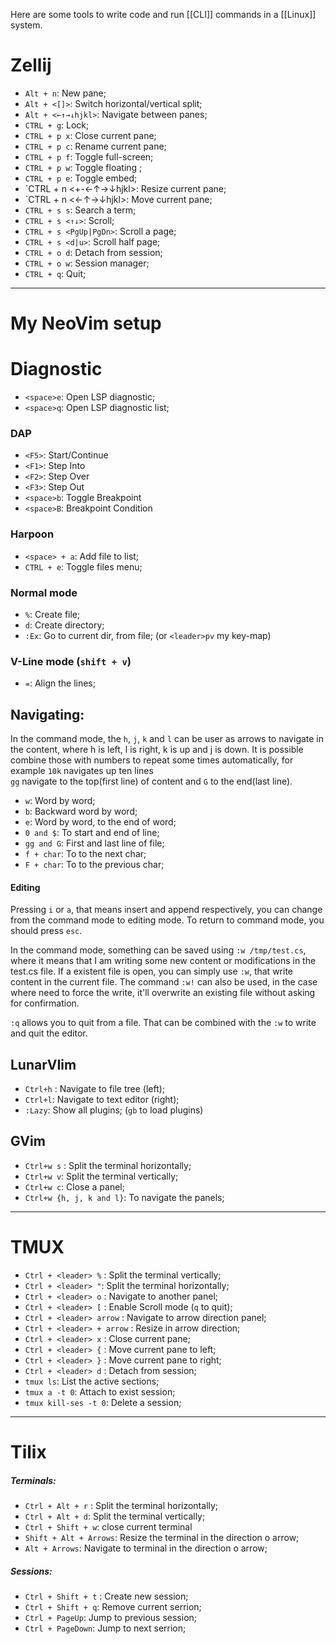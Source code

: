 Here are some tools to write code and run [[CLI]] commands in a [[Linux]] system. 

# Zellij
- `Alt + n`: New pane;
- `Alt + <[]>`: Switch horizontal/vertical split;
- `Alt + <←↑→↓hjkl>`: Navigate between panes;
- `CTRL + g`: Lock;
- `CTRL + p x`: Close current pane;
- `CTRL + p c`: Rename current pane;
- `CTRL + p f`: Toggle full-screen;
- `CTRL + p w`: Toggle floating ;
- `CTRL + p e`: Toggle embed;
- `CTRL + n <+-←↑→↓hjkl>: Resize current pane;
- `CTRL + n <←↑→↓hjkl>: Move current pane;
- `CTRL + s s`: Search a term;
- `CTRL + s <↑↓>`: Scroll;
- `CTRL + s <PgUp|PgDn>`: Scroll a page;
-  `CTRL + s <d|u>`: Scroll half page;
-  `CTRL + o d`: Detach from session;
- `CTRL + o w`: Session manager;
- `CTRL + q`: Quit;
---
# My NeoVim setup
# Diagnostic
- `<space>e`:  Open LSP diagnostic;
- `<space>q`:  Open LSP diagnostic list;
### DAP
- `<F5>`: Start/Continue
- `<F1>`: Step Into
- `<F2>`: Step Over
- `<F3>`: Step Out
- `<space>b`: Toggle  Breakpoint
- `<space>B`: Breakpoint Condition
### Harpoon
- `<space> + a`: Add file to list;
- `CTRL + e`: Toggle files menu;

### Normal mode
- `%`: Create file;
- `d`: Create directory;
- `:Ex`: Go to current dir, from file; (or  `<leader>pv` my key-map)
### V-Line mode (`shift + v`)
- `=`: Align the lines;
## Navigating:
In the command mode, the `h`, `j`, `k` and `l` can be user as arrows to navigate in the content, where h is left, l is right, k is up and j is down. It is possible combine those with numbers to repeat some times automatically, for example `10k` navigates up ten lines  
`gg` navigate to the top(first line) of content and `G` to the end(last line).

- `w`: Word by word;
- `b`: Backward word by word;
- `e`: Word by word, to the end of word;
- `0 and $`: To start and end of line;
- `gg and G`: First and last line of file;
- `f + char`: To to the next char;
- `F + char`: To to the previous char;
#### Editing 
Pressing `i` or `a`, that means insert and append respectively, you can change from the command mode to editing mode. To return to command mode, you should press `esc`.

In the command mode, something can be saved using `:w /tmp/test.cs`, where it means that I am writing some new content or modifications in the test.cs file. If a existent file is open, you can simply use `:w`, that write content in the current file. The command `:w!` can also be used, in the case where need to force the write, it'll overwrite an existing file without asking for confirmation.

`:q` allows you to quit from a file. That can be combined with the `:w` to write and quit the editor.
## LunarVIim
- `Ctrl+h` : Navigate to file tree (left);
- `Ctrl+l`: Navigate to text editor (right);
- `:Lazy`: Show all plugins; (`gb` to load plugins)
## GVim
- `Ctrl+w s` : Split the terminal horizontally;
- `Ctrl+w v`: Split the terminal vertically;
- `Ctrl+w c`: Close a panel;
- `Ctrl+w {h, j, k and l}`: To navigate the panels;
___
# TMUX
- `Ctrl + <leader> %` : Split the terminal vertically;
- `Ctrl + <leader> "`: Split the terminal horizontally;
- `Ctrl + <leader> o` : Navigate to another panel;
- `Ctrl + <leader> [` : Enable Scroll mode (`q` to quit);
- `Ctrl + <leader> arrow` : Navigate to arrow direction panel;
- `Ctrl + <leader> + arrow` : Resize in arrow direction;
- `Ctrl + <leader> x` : Close current pane;
- `Ctrl + <leader> {` : Move current pane to left;
- `Ctrl + <leader> }` : Move current pane to right;
- `Ctrl + <leader> d` : Detach from session;
- `tmux ls`: List the active sections;
- `tmux a -t 0`: Attach to exist session;
- `tmux kill-ses -t 0`: Delete a session;
___
# Tilix
##### Terminals:
- `Ctrl + Alt + r` : Split the terminal horizontally;
- `Ctrl + Alt + d`: Split the terminal vertically;
- `Ctrl + Shift + w`: close current terminal
- `Shift + Alt + Arrows`: Resize the terminal in the direction o arrow;
- `Alt + Arrows`: Navigate to terminal in the direction o arrow;
##### Sessions:
- `Ctrl + Shift + t` : Create new session;
- `Ctrl + Shift + q`: Remove current serrion;
- `Ctrl + PageUp`: Jump to previous session;
- `Ctrl + PageDown`: Jump to next serrion;